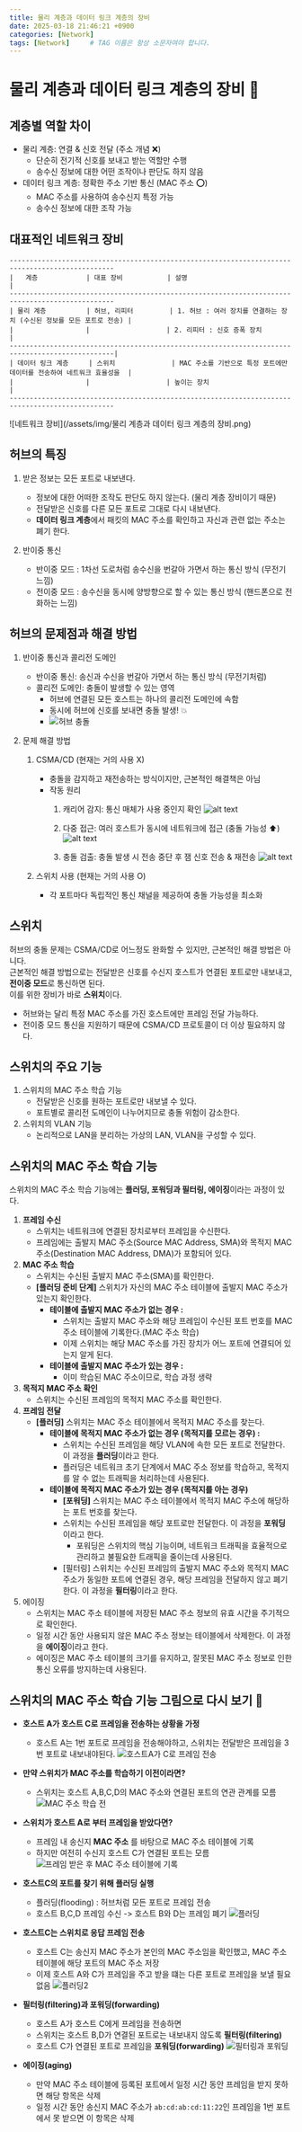 ```yaml
---
title: 물리 계층과 데이터 링크 계층의 장비
date: 2025-03-18 21:46:21 +0900
categories: [Network]
tags: [Network]     # TAG 이름은 항상 소문자여야 합니다.
---
```


# 물리 계층과 데이터 링크 계층의 장비 🔌

## 계층별 역할 차이
- 물리 계층: 연결 & 신호 전달 (주소 개념 ❌)
  - 단순히 전기적 신호를 보내고 받는 역할만 수행
  - 송수신 정보에 대한 어떤 조작이나 판단도 하지 않음
- 데이터 링크 계층: 정확한 주소 기반 통신 (MAC 주소 ⭕)
  - MAC 주소를 사용하여 송수신지 특정 가능
  - 송수신 정보에 대한 조작 가능

## 대표적인 네트워크 장비
```
------------------------------------------------------------------------------------------------
|   계층            | 대표 장비           | 설명                                                    |
------------------------------------------------------------------------------------------------ 
| 물리 계층          | 허브, 리피터         | 1. 허브 : 여러 장치를 연결하는 장치 (수신된 정보를 모든 포트로 전송) |                        
|                  |                   | 2. 리피터 : 신호 증폭 장치                                  |
------------------------------------------------------------------------------------------------|
| 데이터 링크 계층     | 스위치              | MAC 주소를 기반으로 특정 포트에만 데이터를 전송하여 네트워크 효율성을  |
|                  |                   | 높이는 장치                                               |
------------------------------------------------------------------------------------------------

```

![네트워크 장비](/assets/img/물리 계층과 데이터 링크 계층의 장비.png)

## 허브의 특징
1. 받은 정보는 모든 포트로 내보낸다.
   - 정보에 대한 어떠한 조작도 판단도 하지 않는다. (물리 계층 장비이기 때문)
   - 전달받은 신호를 다른 모든 포트로 그대로 다시 내보낸다.
   - **데이터 링크 계층**에서 패킷의 MAC 주소를 확인하고 자신과 관련 없는 주소는 폐기 한다.

2. 반이중 통신
   - 반이중 모드 : 1차선 도로처럼 송수신을 번갈아 가면서 하는 통신 방식 (무전기 느낌)
   - 전이중 모드 : 송수신을 동시에 양방향으로 할 수 있는 통신 방식 (핸드폰으로 전화하는 느낌)

## 허브의 문제점과 해결 방법
1. 반이중 통신과 콜리전 도메인
   - 반이중 통신: 송신과 수신을 번갈아 가면서 하는 통신 방식 (무전기처럼)
   - 콜리전 도메인: 충돌이 발생할 수 있는 영역
     - 허브에 연결된 모든 호스트는 하나의 콜리전 도메인에 속함
     - 동시에 허브에 신호를 보내면 충돌 발생! 💥
     - ![허브 충돌](/assets/img/허브%20충돌.png)
  
2. 문제 해결 방법
   1. CSMA/CD (현재는 거의 사용 X)
      - 충돌을 감지하고 재전송하는 방식이지만, 근본적인 해결책은 아님 
      - 작동 원리
        1. 캐리어 감지: 통신 매체가 사용 중인지 확인
        ![alt text](/assets/img/CSMA_CD_1.png)
     
        2. 다중 접근: 여러 호스트가 동시에 네트워크에 접근 (충돌 가능성 ⬆️)
       ![alt text](/assets/img/CSMA_CD_2.png)

        3. 충돌 검출: 충돌 발생 시 전송 중단 후 잼 신호 전송 & 재전송
        ![alt text](/assets/img/CSMA_CD_3.png)

   2. 스위치 사용 (현재는 거의 사용 O)
      - 각 포트마다 독립적인 통신 채널을 제공하여 충돌 가능성을 최소화

## 스위치
허브의 충돌 문제는 CSMA/CD로 어느정도 완화할 수 있지만, 근본적인 해결 방법은 아니다.<br>
근본적인 해결 방법으로는 전달받은 신호를 수신지 호스트가 연결된 포트로만 내보내고, **전이중 모드**로 통신하면 된다.<br>
이를 위한 장비가 바로 **스위치**이다.
  - 허브와는 달리 특정 MAC 주소를 가진 호스트에만 프레임 전달 가능하다.
  - 전이중 모드 통신을 지원하기 때문에 CSMA/CD 프로토콜이 더 이상 필요하지 않다.

## 스위치의 주요 기능
1. 스위치의 MAC 주소 학습 기능
   - 전달받은 신호를 원하는 포트로만 내보낼 수 있다.
   - 포트별로 콜리전 도메인이 나누어지므로 충돌 위험이 감소한다.
2. 스위치의 VLAN 기능
   - 논리적으로 LAN을 분리하는 가상의 LAN, VLAN을 구성할 수 있다.

## 스위치의 MAC 주소 학습 기능
스위치의 MAC 주소 학습 기능에는 **플러딩, 포워딩과 필터링, 에이징**이라는 과정이 있다.
1. **프레임 수신**
   - 스위치는 네트워크에 연결된 장치로부터 프레임을 수신한다.
   - 프레임에는 출발지 MAC 주소(Source MAC Address, SMA)와 목적지 MAC 주소(Destination MAC Address, DMA)가 포함되어 있다.
2. **MAC 주소 학습**
   - 스위치는 수신된 출발지 MAC 주소(SMA)를 확인한다.
   - **[플러딩 준비 단계]** 스위치가 자신의 MAC 주소 테이블에 출발지 MAC 주소가 있는지 확인한다.
     - **테이블에 출발지 MAC 주소가 없는 경우 :**
       - 스위치는 출발지 MAC 주소와 해당 프레임이 수신된 포트 번호를 MAC 주소 테이블에 기록한다.(MAC 주소 학습)
       - 이제 스위치는 해당 MAC 주소를 가진 장치가 어느 포트에 연결되어 있는지 알게 된다.
     - **테이블에 출발지 MAC 주소가 있는 경우 :**
       - 이미 학습된 MAC 주소이므로, 학습 과정 생략
3. **목적지 MAC 주소 확인** 
   - 스위치는 수신된 프레임의 목적지 MAC 주소를 확인한다.
4. **프레임 전달**
   - **[플러딩]** 스위치는 MAC 주소 테이블에서 목적지 MAC 주소를 찾는다.
     - **테이블에 목적지 MAC 주소가 없는 경우 (목적지를 모르는 경우) :** 
       - 스위치는 수신된 프레임을 해당 VLAN에 속한 모든 포트로 전달한다. 이 과정을 **플러딩**이라고 한다.
       - 플러딩은 네트워크 초기 단계에서 MAC 주소 정보를 학습하고, 목적지를 알 수 없는 트래픽을 처리하는데 사용된다.
     - **테이블에 목적지 MAC 주소가 있는 경우 (목적지를 아는 경우)**
       - **[포워딩]** 스위치는 MAC 주소 테이블에서 목적지 MAC 주소에 해당하는 포트 번호를 찾는다.
       - 스위치는 수신된 프레임을 해당 포트로만 전달한다. 이 과정을 **포워딩**이라고 한다.
         - 포워딩은 스위치의 핵심 기능이며, 네트워크 트래픽을 효율적으로 관리하고 불필요한 트래픽을 줄이는데 사용된다.
       - [필터링] 스위치는 수신된 프레임의 출발지 MAC 주소와 목적지 MAC 주소가 동일한 포트에 연결된 경우, 해당 프레임을 전달하지 않고 폐기한다. 이 과정을 
       **필터링**이라고 한다.
5. 에이징
   - 스위치는 MAC 주소 테이블에 저장된 MAC 주소 정보의 유효 시간을 주기적으로 확인한다.
   - 일정 시간 동안 사용되지 않은 MAC 주소 정보는 테이블에서 삭제한다. 이 과정을 **에이징**이라고 한다.
   - 에이징은 MAC 주소 테이블의 크기를 유지하고, 잘못된 MAC 주소 정보로 인한 통신 오류를 방지하는데 사용된다.

## 스위치의 MAC 주소 학습 기능 그림으로 다시 보기 🎨
- **호스트 A가 호스트 C로 프레임을 전송하는 상황을 가정**
  - 호스트 A는 1번 포트로 프레임을 전송해야하고, 스위치는 전달받은 프레임을 3번 포트로 내보내야된다.
![호스트A가 C로 프레임 전송](/assets/img/호스트A가%20호스트C로%20프레임%20전송.png)

- **만약 스위치가 MAC 주소를 학습하기 이전이라면?**
  - 스위치는 호스트 A,B,C,D의 MAC 주소와 연결된 포트의 연관 관계를 모름
![MAC 주소 학습 전](/assets/img/MAC%20주소%20학습전.png)

- **스위치가 호스트 A로 부터 프레임을 받았다면?**
  - 프레임 내 송신지 **MAC 주소** 를 바탕으로 MAC 주소 테이블에 기록
  - 하지만 여전히 수신지 호스트 C가 연결된 포트는 모름
  ![프레임 받은 후 MAC 주소 테이블에 기록](/assets/img/프레임%20받은%20후.png)

- **호스트C의 포트를 찾기 위해 플러딩 실행**
  - 플러딩(flooding) : 허브처럼 모든 포트로 프레임 전송
  - 호스트 B,C,D 프레임 수신 -> 호스트 B와 D는 프레임 폐기
  ![플러딩](/assets/img/플러딩.png)

- **호스트C는 스위치로 응답 프레임 전송**
  - 호스트 C는 송신지 MAC 주소가 본인의 MAC 주소임을 확인했고, MAC 주소 테이블에 해당 포트의 MAC 주소 저장
  - 이제 호스트 A와 C가 프레임을 주고 받을 떄는 다른 포트로 프레임을 보낼 필요 없음
  ![플러딩2](/assets/img/플러딩2.png)

- **필터링(filtering)과 포워딩(forwarding)**
  - 호스트 A가 호스트 C에게 프레임을 전송하면
  - 스위치는 호스트 B,D가 연결된 포트로는 내보내지 않도록 **필터링(filtering)**
  - 호스트 C가 연결된 포트로 프레임을 **포워딩(forwarding)**
  ![필터링과 포워딩](/assets/img/필터링과%20포워딩.png)

- **에이징(aging)**
  - 만약 MAC 주소 테이블에 등록된 포트에서 일정 시간 동안 프레임을 받지 못하면 해당 항목은 삭제
  - 일정 시간 동안 송신지 MAC 주소가 `ab:cd:ab:cd:11:22`인 프레임을 1번 포트에서 못 받으면 이 항목은 삭제
